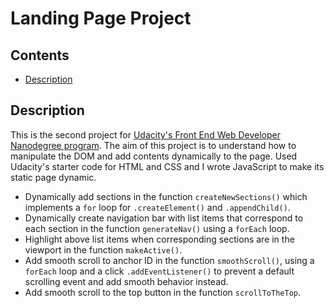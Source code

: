 # Landing Page Project

## Contents

* [Description](#description)

## Description

This is the second project for [Udacity's Front End Web Developer Nanodegree program](https://www.udacity.com/course/front-end-web-developer-nanodegree--nd0011). The aim of this project is to understand how to manipulate the DOM and add contents dynamically to the page. Used Udacity's starter code for HTML and CSS and I wrote JavaScript to make its static page dynamic.

* Dynamically add sections in the function `createNewSections()` which implements a `for` loop for `.createElement()` and `.appendChild()`.
* Dynamically create navigation bar with list items that correspond to each section in the function `generateNav()` using a `forEach` loop.
* Highlight above list items when corresponding sections are in the viewport in the function `makeActive()`.
* Add smooth scroll to anchor ID in the function `smoothScroll()`, using a `forEach` loop and a click `.addEventListener()` to prevent a default scrolling event and add smooth behavior instead.
* Add smooth scroll to the top button in the function `scrollToTheTop`.
